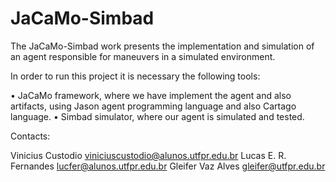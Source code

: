 # JaCaMo-Simbad
The JaCaMo-Simbad work presents the implementation and simulation of an agent responsible for maneuvers in a simulated environment.

In order to run this project it is necessary the following tools:

• JaCaMo framework, where we have implement the agent and also artifacts, using Jason agent programming language and also Cartago language.
• Simbad simulator, where our agent is simulated and tested.


Contacts:

Vinicius Custodio <viniciuscustodio@alunos.utfpr.edu.br>
Lucas E. R. Fernandes <lucfer@alunos.utfpr.edu.br>
Gleifer Vaz Alves <gleifer@utfpr.edu.br>
